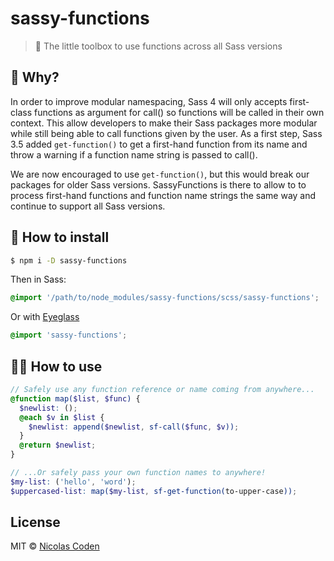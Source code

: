 # sassy-functions
> 🎉 The little toolbox to use functions across all Sass versions

## 🤔 Why?

In order to improve modular namespacing, Sass 4 will only accepts first-class functions as argument for call() so functions will be called in their own context. This allow developers to make their Sass packages more modular while still being able to call functions given by the user. As a first step, Sass 3.5 added `get-function()` to get a first-hand function from its name and throw a warning if a function name string is passed to call().

We are now encouraged to use `get-function()`, but this would break our packages for older Sass versions. SassyFunctions is there to allow to to process first-hand functions and function name strings the same way and continue to support all Sass versions.

## 👷 How to install

```sh
$ npm i -D sassy-functions
```

Then in Sass:
```scss
@import '/path/to/node_modules/sassy-functions/scss/sassy-functions';
```

Or with [Eyeglass](https://github.com/sass-eyeglass/eyeglass#writing-an-eyeglass-module)
```scss
@import 'sassy-functions';
```

## 👩‍💻 How to use

```scss
// Safely use any function reference or name coming from anywhere...
@function map($list, $func) {
  $newlist: ();
  @each $v in $list {
    $newlist: append($newlist, sf-call($func, $v));
  }
  @return $newlist;
}

// ...Or safely pass your own function names to anywhere!
$my-list: ('hello', 'word');
$uppercased-list: map($my-list, sf-get-function(to-upper-case));
```

## License

MIT © [Nicolas Coden](https://github.com/ncoden)
